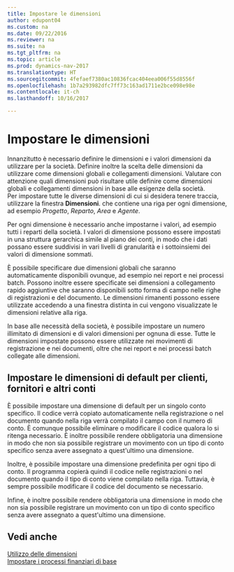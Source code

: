 ```yaml
---
title: Impostare le dimensioni
author: edupont04
ms.custom: na
ms.date: 09/22/2016
ms.reviewer: na
ms.suite: na
ms.tgt_pltfrm: na
ms.topic: article
ms.prod: dynamics-nav-2017
ms.translationtype: HT
ms.sourcegitcommit: 4fefaef7380ac10836fcac404eea006f55d8556f
ms.openlocfilehash: 1b7a293982dfc7ff73c163ad1711e2bce098e98e
ms.contentlocale: it-ch
ms.lasthandoff: 10/16/2017

---
```


# <a name="set-up-dimensions"></a>Impostare le dimensioni
Innanzitutto è necessario definire le dimensioni e i valori dimensioni da utilizzare per la società. Definire inoltre la scelta delle dimensioni da utilizzare come dimensioni globali e collegamenti dimensioni. Valutare con attenzione quali dimensioni può risultare utile definire come dimensioni globali e collegamenti dimensioni in base alle esigenze della società.  
Per impostare tutte le diverse dimensioni di cui si desidera tenere traccia, utilizzare la finestra **Dimensioni**. che contiene una riga per ogni dimensione, ad esempio *Progetto*, *Reparto*, *Area* e *Agente*.  

Per ogni dimensione è necessario anche impostarne i valori, ad esempio tutti i reparti della società. I valori di dimensione possono essere impostati in una struttura gerarchica simile al piano dei conti, in modo che i dati possano essere suddivisi in vari livelli di granularità e i sottoinsiemi dei valori di dimensione sommati.  

È possibile specificare due dimensioni globali che saranno automaticamente disponibili ovunque, ad esempio nei report e nei processi batch. Possono inoltre essere specificate sei dimensioni a collegamento rapido aggiuntive che saranno disponibili sotto forma di campo nelle righe di registrazioni e del documento. Le dimensioni rimanenti possono essere utilizzate accedendo a una finestra distinta in cui vengono visualizzate le dimensioni relative alla riga.  

In base alle necessità della società, è possibile impostare un numero illimitato di dimensioni e di valori dimensioni per ognuna di esse. Tutte le dimensioni impostate possono essere utilizzate nei movimenti di registrazione e nei documenti, oltre che nei report e nei processi batch collegate alle dimensioni.  

## <a name="set-up-default-dimensions-for-customers-vendors-and-other-accounts"></a>Impostare le dimensioni di default per clienti, fornitori e altri conti
È possibile impostare una dimensione di default per un singolo conto specifico. Il codice verrà copiato automaticamente nella registrazione o nel documento quando nella riga verrà compilato il campo con il numero di conto. È comunque possibile eliminare o modificare il codice qualora lo si ritenga necessario. È inoltre possibile rendere obbligatoria una dimensione in modo che non sia possibile registrare un movimento con un tipo di conto specifico senza avere assegnato a quest'ultimo una dimensione.  

Inoltre, è possibile impostare una dimensione predefinita per ogni tipo di conto. Il programma copierà quindi il codice nelle registrazioni o nel documento quando il tipo di conto viene compilato nella riga. Tuttavia, è sempre possibile modificare il codice del documento se necessario.  

Infine, è inoltre possibile rendere obbligatoria una dimensione in modo che non sia possibile registrare un movimento con un tipo di conto specifico senza avere assegnato a quest'ultimo una dimensione.

## <a name="see-also"></a>Vedi anche
[Utilizzo delle dimensioni](finance-dimensions.md)  
[Impostare i processi finanziari di base](finance-setup-finance.md)

